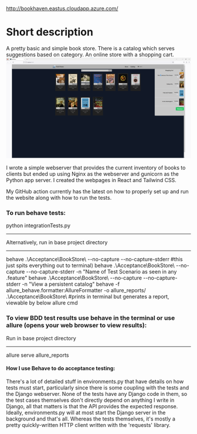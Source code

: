 http://bookhaven.eastus.cloudapp.azure.com/
# Short description
A pretty basic and simple book store.
There is a catalog which serves suggestions based on category.
An online store with a shopping cart.
![Early website design](https://github.com/juandeaglio/BookStore/blob/master/EarlyWebsiteDesign.png)

I wrote a simple webserver that provides the current inventory of books to clients but ended up using Nginx as the webserver and gunicorn as the Python app server.
I created the webpages in React and Tailwind CSS.

My GitHub action currently has the latest on how to properly set up and run the website along with how to run the tests.

### To run behave tests:
python integrationTests.py
****
Alternatively, run in base project directory
****
behave .\Acceptance\BookStore\ --no-capture --no-capture-stderr #this just spits everything out to terminal)
behave .\Acceptance\BookStore\ --no-capture --no-capture-stderr -n "Name of Test Scenario as seen in any .feature"
behave .\Acceptance\BookStore\ --no-capture --no-capture-stderr -n "View a persistent catalog"
behave -f allure_behave.formatter:AllureFormatter -o allure_reports/ .\Acceptance\BookStore\ #prints in terminal but generates a report, viewable by below allure cmd
### To view BDD test results use behave in the terminal or use allure (opens your web browser to view results):
Run in base project directory
****
allure serve allure_reports

#### How I use Behave to do acceptance testing:
There's a lot of detailed stuff in environments.py that have details on how tests must start, particularly since
there is some coupling with the tests and the Django webserver. None of the tests have any Django code in them, so the
test cases themselves don't directly depend on anything I write in Django, all that matters is that the API provides the
expected response. Ideally, environments.py will at most start the Django server in the background and that's all.
Whereas the tests themselves, it's mostly a pretty quickly-written HTTP client written with the 'requests' library.
